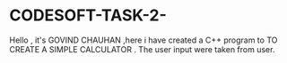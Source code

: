 # CODESOFT-TASK-2-
Hello , it's GOVIND CHAUHAN ,here i have created a C++ program to TO CREATE A SIMPLE CALCULATOR . The user input were taken from user.
